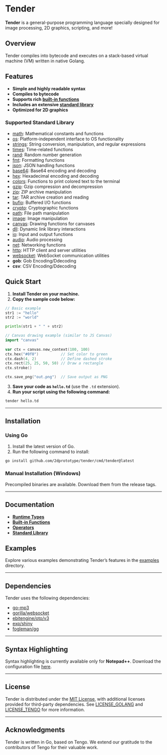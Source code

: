 # Tender

**Tender** is a general-purpose programming language specially designed for image processing, 2D graphics, scripting, and more!

## Overview

Tender compiles into bytecode and executes on a stack-based virtual machine (VM) written in native Golang.

## Features
- **Simple and highly readable syntax**  
- **Compiles to bytecode**  
- **Supports rich [built-in functions](docs/builtins.md)**  
- **Includes an extensive [standard library](docs/stdlib.md)**  
- **Optimized for 2D graphics**  

### Supported Standard Library

- [math](docs/stdlib-math.md): Mathematical constants and functions  
- [os](docs/stdlib-os.md): Platform-independent interface to OS functionality  
- [strings](docs/stdlib-strings.md): String conversion, manipulation, and regular expressions  
- [times](docs/stdlib-times.md): Time-related functions  
- [rand](docs/stdlib-rand.md): Random number generation  
- [fmt](docs/stdlib-fmt.md): Formatting functions  
- [json](docs/stdlib-json.md): JSON handling functions  
- [base64](docs/stdlib-base64.md): Base64 encoding and decoding  
- [hex](docs/stdlib-hex.md): Hexadecimal encoding and decoding  
- [colors](docs/stdlib-colors.md): Functions to print colored text to the terminal  
- [gzip](docs/stdlib-gzip.md): Gzip compression and decompression  
- [zip](docs/stdlib-zip.md): ZIP archive manipulation  
- [tar](docs/stdlib-tar.md): TAR archive creation and reading  
- [bufio](docs/stdlib-bufio.md): Buffered I/O functions  
- [crypto](docs/stdlib-crypto.md): Cryptographic functions  
- [path](docs/stdlib-path.md): File path manipulation  
- [image](docs/stdlib-image.md): Image manipulation  
- [canvas](docs/stdlib-canvas.md): Drawing functions for canvases  
- [dll](docs/stdlib-dll.md): Dynamic link library interactions  
- [io](docs/stdlib-io.md): Input and output functions  
- [audio](docs/stdlib-audio.md): Audio processing  
- [net](docs/stdlib-net.md): Networking functions  
- [http](docs/stdlib-http.md): HTTP client and server utilities  
- [websocket](docs/stdlib-websocket.md): WebSocket communication utilities  
- **gob**: Gob Encoding/Ddecoding
- **csv**: CSV Encoding/Ddecoding

## Quick Start

1. **Install Tender on your machine.**  
2. **Copy the sample code below:**

```go
// Basic example
str1 := "hello"
str2 := "world"

println(str1 + " " + str2)
```

```go
// Canvas drawing example (similar to JS Canvas)
import "canvas"
	
var ctx = canvas.new_context(100, 100)
ctx.hex("#0f0")          // Set color to green
ctx.dash(4, 2)           // Define dashed stroke
ctx.rect(25, 25, 50, 50) // Draw a rectangle
ctx.stroke()

ctx.save_png("out.png")  // Save output as PNG
```

3. **Save your code as `hello.td`** (use the `.td` extension).  
4. **Run your script using the following command:**

```bash
tender hello.td
```

---

## Installation

### Using Go

1. Install the latest version of Go.  
2. Run the following command to install:

```bash
go install github.com/2dprototype/tender/cmd/tender@latest
```

### Manual Installation (Windows)

Precompiled binaries are available. Download them from the release tags.

---

## Documentation

- **[Runtime Types](docs/runtime-types.md)**  
- **[Built-in Functions](docs/builtins.md)**  
- **[Operators](docs/operators.md)**  
- **[Standard Library](docs/stdlib.md)**  

## Examples

Explore various examples demonstrating Tender’s features in the [examples](examples) directory.

---

## Dependencies

Tender uses the following dependencies:

- [go-mp3](https://github.com/hajimehoshi/go-mp3)  
- [gorilla/websocket](https://github.com/gorilla/websocket)  
- [ebitengine/oto/v3](https://github.com/ebitengine/oto/v3)  
- [exp/shiny](https://pkg.go.dev/golang.org/x/exp/shiny)  
- [fogleman/gg](https://github.com/fogleman/gg)  

---

## Syntax Highlighting

Syntax highlighting is currently available only for **Notepad++**. Download the configuration file [here](misc/syntax/npp_tender.xml).

---

## License

Tender is distributed under the [MIT License](LICENSE), with additional licenses provided for third-party dependencies. See [LICENSE_GOLANG](LICENSE_GOLANG) and [LICENSE_TENGO](LICENSE_TENGO) for more information.

---

## Acknowledgments

Tender is written in Go, based on Tengo. We extend our gratitude to the contributors of Tengo for their valuable work.